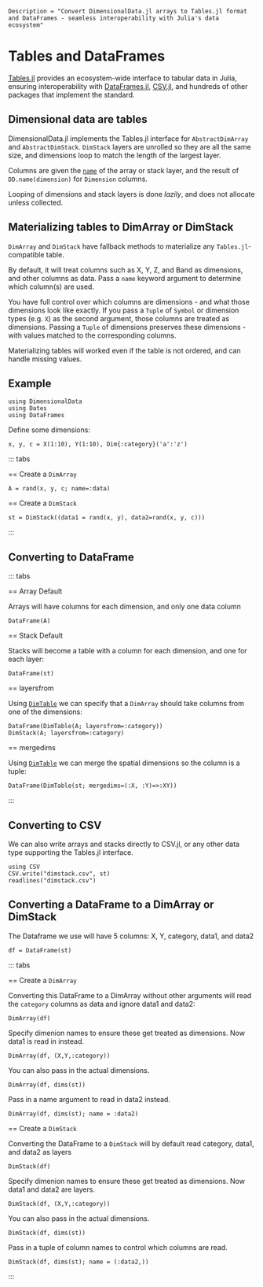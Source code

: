```@meta
Description = "Convert DimensionalData.jl arrays to Tables.jl format and DataFrames - seamless interoperability with Julia's data ecosystem"
```

# Tables and DataFrames

[Tables.jl](https://github.com/JuliaData/Tables.jl) provides an ecosystem-wide interface to tabular data in Julia, ensuring interoperability with [DataFrames.jl](https://dataframes.juliadata.org/stable/), [CSV.jl](https://csv.juliadata.org/stable/), and hundreds of other packages that implement the standard.

## Dimensional data are tables
DimensionalData.jl implements the Tables.jl interface for `AbstractDimArray` and `AbstractDimStack`. `DimStack` layers are unrolled so they are all the same size, and dimensions loop to match the length of the largest layer.

Columns are given the [`name`](@ref) of the array or stack layer, and the result of `DD.name(dimension)` for `Dimension` columns.

Looping of dimensions and stack layers is done _lazily_, and does not allocate unless collected.

## Materializing tables to DimArray or DimStack
`DimArray` and `DimStack` have fallback methods to materialize any `Tables.jl`-compatible table.

By default, it will treat columns such as X, Y, Z, and Band as dimensions, and other columns as data.
Pass a `name` keyword argument to determine which column(s) are used.

You have full control over which columns are dimensions - and what those dimensions look like exactly. If you pass a `Tuple` of `Symbol` or dimension types (e.g. `X`) as the second argument, those columns are treated as dimensions. Passing a `Tuple` of dimensions preserves these dimensions - with values matched to the corresponding columns.

Materializing tables will worked even if the table is not ordered, and can handle missing values.

## Example

````@example dataframe
using DimensionalData
using Dates
using DataFrames
````

Define some dimensions:

````@ansi dataframe
x, y, c = X(1:10), Y(1:10), Dim{:category}('a':'z')
````

::: tabs

== Create a `DimArray`

````@ansi dataframe
A = rand(x, y, c; name=:data)
````

== Create a `DimStack`

````@ansi dataframe
st = DimStack((data1 = rand(x, y), data2=rand(x, y, c)))
````

::: 

## Converting to DataFrame

::: tabs

== Array Default

Arrays will have columns for each dimension, and only one data column

````@ansi dataframe
DataFrame(A)
````

== Stack Default

Stacks will become a table with a column for each dimension, and one for each layer:

````@ansi dataframe
DataFrame(st)
````

== layersfrom

Using [`DimTable`](@ref) we can specify that a `DimArray` 
should take columns from one of the dimensions:

````@ansi dataframe
DataFrame(DimTable(A; layersfrom=:category))
DimStack(A; layersfrom=:category)
````

== mergedims

Using [`DimTable`](@ref) we can merge the spatial 
dimensions so the column is a tuple:

````@ansi dataframe
DataFrame(DimTable(st; mergedims=(:X, :Y)=>:XY))
````

::: 

## Converting to CSV

We can also write arrays and stacks directly to CSV.jl, or any other data type supporting the Tables.jl interface.

````@example dataframe
using CSV
CSV.write("dimstack.csv", st)
readlines("dimstack.csv")
````

## Converting a DataFrame to a DimArray or DimStack

The Dataframe we use will have 5 columns: X, Y, category, data1, and data2

````@ansi dataframe
df = DataFrame(st)
````

::: tabs

== Create a `DimArray`

Converting this DataFrame to a DimArray without other arguments will read the `category` columns as data and ignore data1 and data2:

````@ansi dataframe
DimArray(df)
````

Specify dimenion names to ensure these get treated as dimensions. Now data1 is read in instead.
````@ansi dataframe
DimArray(df, (X,Y,:category))
````

You can also pass in the actual dimensions.
````@ansi dataframe
DimArray(df, dims(st))
````

Pass in a name argument to read in data2 instead.
````@ansi dataframe
DimArray(df, dims(st); name = :data2)
````

== Create a `DimStack`

Converting the DataFrame to a `DimStack` will by default read category, data1, and data2 as layers
````@ansi dataframe
DimStack(df)
````


Specify dimenion names to ensure these get treated as dimensions. Now data1 and data2 are layers.
````@ansi dataframe
DimStack(df, (X,Y,:category))
````

You can also pass in the actual dimensions. 
````@ansi dataframe
DimStack(df, dims(st))
````

Pass in a tuple of column names to control which columns are read.
````@ansi dataframe
DimStack(df, dims(st); name = (:data2,))
````

:::
